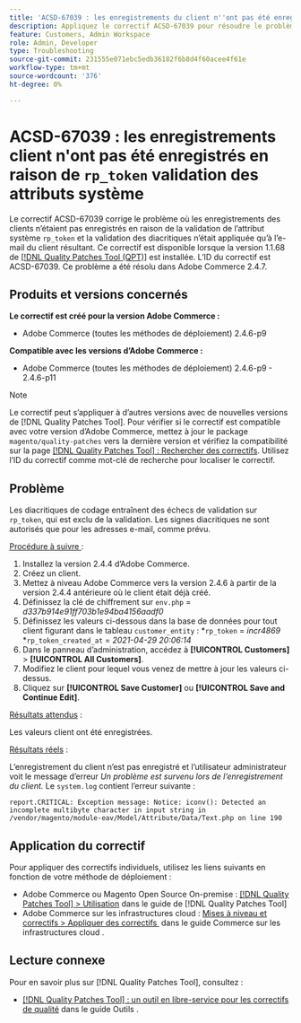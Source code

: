 ```yaml
---
title: 'ACSD-67039 : les enregistrements du client n''ont pas été enregistrés en raison de la validation des attributs du système rp_token'
description: Appliquez le correctif ACSD-67039 pour résoudre le problème d’Adobe Commerce où les signes diacritiques de codage provoquent des interruptions de validation sur rp_token.
feature: Customers, Admin Workspace
role: Admin, Developer
type: Troubleshooting
source-git-commit: 231555e071ebc5edb36182f6b8d4f60acee4f61e
workflow-type: tm+mt
source-wordcount: '376'
ht-degree: 0%

---
```


# ACSD-67039 : les enregistrements client n&#39;ont pas été enregistrés en raison de `rp_token` validation des attributs système

Le correctif ACSD-67039 corrige le problème où les enregistrements des clients n’étaient pas enregistrés en raison de la validation de l’attribut système `rp_token` et la validation des diacritiques n’était appliquée qu’à l’e-mail du client résultant. Ce correctif est disponible lorsque la version 1.1.68 de [[!DNL Quality Patches Tool (QPT)]](/help/tools/quality-patches-tool/quality-patches-tool-to-self-serve-quality-patches.md) est installée. L’ID du correctif est ACSD-67039. Ce problème a été résolu dans Adobe Commerce 2.4.7.

## Produits et versions concernés

**Le correctif est créé pour la version Adobe Commerce :**

* Adobe Commerce (toutes les méthodes de déploiement) 2.4.6-p9

**Compatible avec les versions d’Adobe Commerce :**

* Adobe Commerce (toutes les méthodes de déploiement) 2.4.6-p9 - 2.4.6-p11

>[!NOTE]
>
>Le correctif peut s’appliquer à d’autres versions avec de nouvelles versions de [!DNL Quality Patches Tool]. Pour vérifier si le correctif est compatible avec votre version d’Adobe Commerce, mettez à jour le package `magento/quality-patches` vers la dernière version et vérifiez la compatibilité sur la page [[!DNL Quality Patches Tool] : Rechercher des correctifs](https://experienceleague.adobe.com/tools/commerce-quality-patches/index.html?lang=fr). Utilisez l’ID du correctif comme mot-clé de recherche pour localiser le correctif.

## Problème

Les diacritiques de codage entraînent des échecs de validation sur `rp_token`, qui est exclu de la validation. Les signes diacritiques ne sont autorisés que pour les adresses e-mail, comme prévu.

<u>Procédure à suivre </u> :

1. Installez la version 2.4.4 d’Adobe Commerce.
1. Créez un client.
1. Mettez à niveau Adobe Commerce vers la version 2.4.6 à partir de la version 2.4.4 antérieure où le client était déjà créé.
1. Définissez la clé de chiffrement sur `env.php` =
   *d337b914e91ff703b1e94ba4156aadf0*
1. Définissez les valeurs ci-dessous dans la base de données pour tout client figurant dans le tableau `customer_entity` :
*`rp_token` = *incr4869*
*`rp_token_created_at` = *2021-04-29 20:06:14*
1. Dans le panneau d’administration, accédez à **[!UICONTROL Customers]** > **[!UICONTROL All Customers]**.
1. Modifiez le client pour lequel vous venez de mettre à jour les valeurs ci-dessus.
1. Cliquez sur **[!UICONTROL Save Customer]** ou **[!UICONTROL Save and Continue Edit]**.

<u>Résultats attendus</u> :

Les valeurs client ont été enregistrées.

<u>Résultats réels</u> :

L’enregistrement du client n’est pas enregistré et l’utilisateur administrateur voit le message d’erreur *Un problème est survenu lors de l’enregistrement du client.*
Le `system.log` contient l’erreur suivante :

```
report.CRITICAL: Exception message: Notice: iconv(): Detected an incomplete multibyte character in input string in /vendor/magento/module-eav/Model/Attribute/Data/Text.php on line 190
```

## Application du correctif

Pour appliquer des correctifs individuels, utilisez les liens suivants en fonction de votre méthode de déploiement :

* Adobe Commerce ou Magento Open Source On-premise : [[!DNL Quality Patches Tool] > Utilisation](/help/tools/quality-patches-tool/usage.md) dans le guide de [!DNL Quality Patches Tool]
* Adobe Commerce sur les infrastructures cloud : [&#x200B; Mises à niveau et correctifs > Appliquer des correctifs &#x200B;](https://experienceleague.adobe.com/docs/commerce-cloud-service/user-guide/develop/upgrade/apply-patches.html?lang=fr) dans le guide Commerce sur les infrastructures cloud .

## Lecture connexe

Pour en savoir plus sur [!DNL Quality Patches Tool], consultez :

* [[!DNL Quality Patches Tool] : un outil en libre-service pour les correctifs de qualité](/help/tools/quality-patches-tool/quality-patches-tool-to-self-serve-quality-patches.md) dans le guide Outils .
